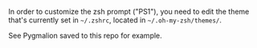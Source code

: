 In order to customize the zsh prompt ("PS1"), you need to edit the theme that's currently set in `~/.zshrc`, located in `~/.oh-my-zsh/themes/`.

See Pygmalion saved to this repo for example.
